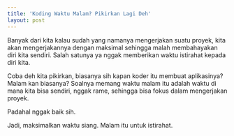 ```yaml
---
title: 'Koding Waktu Malam? Pikirkan Lagi Deh'
layout: post
---
```


Banyak dari kita kalau sudah yang namanya mengerjakan suatu proyek, kita akan mengerjakannya dengan maksimal sehingga malah membahayakan diri kita sendiri. Salah satunya ya nggak memberikan waktu istirahat kepada diri kita.

Coba deh kita pikirkan, biasanya sih kapan koder itu membuat aplikasinya? Malam kan biasanya? Soalnya memang waktu malam itu adalah waktu di mana kita bisa sendiri, nggak rame, sehingga bisa fokus dalam mengerjakan proyek. 

Padahal nggak baik sih.

Jadi, maksimalkan waktu siang. Malam itu untuk istirahat.